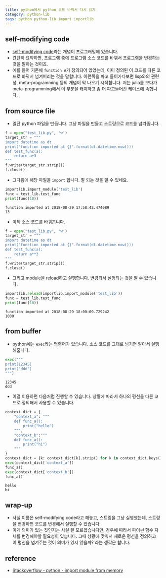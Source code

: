 ```yaml
---
title: python에서 python 코드 바꿔서 다시 읽기
category: python-lib
tags: python python-lib import importlib 
---
```


## self-modifying code

- [self-modifying code](https://en.wikipedia.org/wiki/Self-modifying_code)라는 개념이 프로그래밍에 있습니다. 
- 간단히 요약하면, 프로그램 중에 프로그램 소스 코드를 바꿔서 프로그램을 변경하는 것을 말하는 것이죠. 
- 예를 들어 기존에 `function A`가 정의되어 있었는데, 이미 정의된 이 코드를 다른 코드로 바꿔서 넘겨버리는 것을 말합니다. 이런쪽을 파고 들어가다보면 lisp와의 관련성, meta-programming 등의 개념이 막 나오기 시작합니다. 저는 julia를 보다가 meta-programming에서 이 부분을 캐치하고 좀 더 파고들어간 케이스에 속합니다. 

## from source file 

- 일단 python 파일을 만듭니다. 그냥 파일을 만들고 스트링으로 코드를 넘겨줍니다. 

```python
f = open("test_lib.py", 'w')
target_str = """
import datetime as dt 
print("function imported at {}".format(dt.datetime.now()))
def test_func(a):
    return a+3
"""
f.write(target_str.strip())
f.close()
```

- 그다음에 해당 파일을 `import` 합니다. 잘 되는 것을 알 수 있네요. 

```python
importlib.import_module('test_lib')
func = test_lib.test_func
print(func(10))
```

```plaintext
function imported at 2018-08-29 17:58:42.474089
13
```

- 이제 소스 코드를 바꿔봅니다. 

```python
f = open("test_lib.py", 'w')
target_str = """
import datetime as dt 
print("function imported at {}".format(dt.datetime.now()))
def test_func(a):
    return a**3
"""
f.write(target_str.strip())
f.close()
```

- 그리고 module을 reload하고 실행합니다. 변경되서 실행되는 것을 알 수 있습니다. 

```python
importlib.reload(importlib.import_module('test_lib'))
func = test_lib.test_func
print(func(10))
```

```plaintext
function imported at 2018-08-29 18:00:09.729242
1000
```

## from buffer 

- python에는 `exec`라는 명령어가 있습니다. 소스 코드를 그대로 넘기면 알아서 실행해줍니다. 

```python
exec("""
print(12345)
print("ddd")
""")
```

```plaintext
12345
ddd
```

- 이걸 이용하면 다음처럼 진행할 수 있습니다. 상황에 따라서 하나의 펑션을 다른 코드로 정의해서 사용할 수 있습니다. 

```python
context_dict = {
    "context_a": """
    def func_a():
        print("hello")
    """, 
    "context_b":"""
    def func_a():
        print("hi")
    """
}
context_dict = {k: context_dict[k].strip() for k in context_dict.keys()}
exec(context_dict['context_a']) 
func_a()
exec(context_dict['context_b']) 
func_a()
```

```plaintext
hello
hi
```

## wrap-up

- 사실 이름은 self-modifying code라고 해놓고, 스트링을 그냥 실행했는데, 스트링을 변경하면 코드를 변경해서 실행할 수 있습니다. 
- 이게 의미가 있는 짓인지는 사실 잘 모르겠습니다만, 경우에 따라서 파이썬 함수 자체를 변경해야할 필요성이 있습니다. 그때 상황에 맞춰서 새로운 펑션을 정의하고 이 펑션을 넘겨주는 것이 의미가 있지 않을까? 라는 생각은 합니다. 

## reference

- [Stackoverflow - python - import module from memory](https://stackoverflow.com/questions/14191900/pythonimport-module-from-memory)